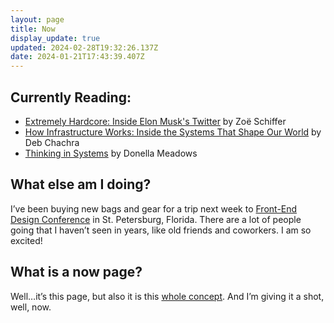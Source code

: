 ```yaml
---
layout: page
title: Now
display_update: true
updated: 2024-02-28T19:32:26.137Z
date: 2024-01-21T17:43:39.407Z
---
```

## Currently Reading:

* [Extremely Hardcore: Inside Elon Musk's Twitter](https://bookshop.org/p/books/untitled_6601-anonymous/20812076?ean=9780593716601) by Zoë Schiffer
* [How Infrastructure Works: Inside the Systems That Shape Our World](https://bookshop.org/p/books/how-infrastructure-works-inside-the-systems-that-shape-our-world-deb-chachra/20146889?ean=9780593086599) by Deb Chachra
* [Thinking in Systems](https://bookshop.org/a/84246/9781603580557) by Donella Meadows

## What else am I doing?

I’ve been buying new bags and gear for a trip next week to [Front-End Design Conference](http://frontenddesignconference.com) in St. Petersburg, Florida. There are a lot of people going that I haven’t seen in years, like old friends and coworkers. I am so excited!

## What is a now page?

Well…it’s this page, but also it is this [whole concept](https://nownownow.com/about). And I’m giving it a shot, well, now.

